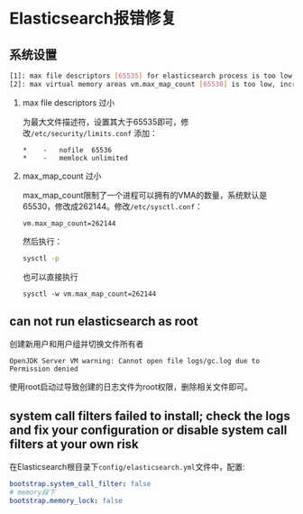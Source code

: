 # Elasticsearch报错修复

## 系统设置

```bash
[1]: max file descriptors [65535] for elasticsearch process is too low, increase to at least [65536]
[2]: max virtual memory areas vm.max_map_count [65530] is too low, increase to at least [262144]
```

1. max file descriptors 过小

   为最大文件描述符，设置其大于65535即可，修改`/etc/security/limits.conf` 添加：

   ```
   *	-	nofile	65536
   *	-	memlock	unlimited
   ```

2. max_map_count 过小

   max_map_count限制了一个进程可以拥有的VMA的数量，系统默认是65530，修改成262144。修改`/etc/sysctl.conf`：

   ```
   vm.max_map_count=262144
   ```

   然后执行：

   ```bash
   sysctl -p
   ```

   也可以直接执行

   ```shell
   sysctl -w vm.max_map_count=262144
   ```

   


## can not run elasticsearch as root

创建新用户和用户组并切换文件所有者

 

```
OpenJDK Server VM warning: Cannot open file logs/gc.log due to Permission denied
```

使用root启动过导致创建的日志文件为root权限，删除相关文件即可。

## system call filters failed to install; check the logs and fix your configuration or disable system call filters at your own risk

在Elasticsearch根目录下`config/elasticsearch.yml`文件中，配置:

```yml
bootstrap.system_call_filter: false
# memory段下
bootstrap.memory_lock: false
```

